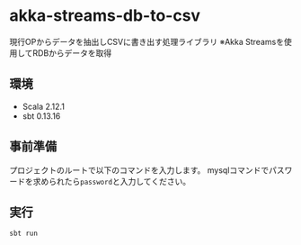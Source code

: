 # akka-streams-db-to-csv

現行OPからデータを抽出しCSVに書き出す処理ライブラリ
※Akka Streamsを使用してRDBからデータを取得

## 環境
- Scala 2.12.1
- sbt 0.13.16

## 事前準備

プロジェクトのルートで以下のコマンドを入力します。
mysqlコマンドでパスワードを求められたら`password`と入力してください。

## 実行
```shell
sbt run
```
